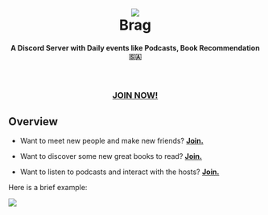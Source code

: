 <h1 align="center">
  <img src=
  "https://i.imgur.com/HbV5Sbt.jpg">
  <br>
  Brag
</h1>

<h4 align="center">A Discord Server with Daily events like Podcasts, Book Recommendation 🇸🇦</h4>
<br>

<h3 align="center"><a href="https://discord.gg/U9gsGT3Q
">JOIN NOW!</a></h3>

## Overview

* Want to meet new people and make new friends? **[Join.](https://discord.gg/U9gsGT3Q)**

* Want to discover some new great books to read? **[Join.](https://discord.gg/U9gsGT3Q)**

* Want to listen to podcasts and interact with the hosts? **[Join.](https://discord.gg/U9gsGT3Q)**

Here is a brief example:

<img src="https://media.discordapp.net/attachments/703202913664630844/880866592693563442/PicsArt_08-25-07.08.31.jpg">
